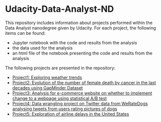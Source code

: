 # Udacity-Data-Analyst-ND
This repository includes information about projects performed within the Data Analyst nanodegree given by Udacity.
For each project, the following items can be found:
 - Jupyter notebook with the code and results from the analysis
 - the data used for the analysis
 - an html file of the notebook presenting the code and results from the analysis
 
The following projects are presented in the repository: 
 - [Project1: Exploring weather trends](https://htmlpreview.github.io/?)
 - [Project2: Evolution of the number of female death by cancer in the last decades using GapMinder Dataset](https://htmlpreview.github.io/?https://github.com/lecamm/Udacity-Data-Analyst-ND/blob/master/Project2/Project2_health_lecamm.html)
 - [Project3: Analysis for e-commerce website on whether to implement change to a webpage using statistical A/B test](https://htmlpreview.github.io/?https://github.com/lecamm/Udacity-Data-Analyst-ND/blob/master/Project3/Analyze_ab_test_results_notebook.html)
 - [Project4: Data wrangling project on Twitter data from WeRateDogs analysing tweets from users rating pictures of dogs](https://htmlpreview.github.io/?https://github.com/lecamm/Udacity-Data-Analyst-ND/blob/master/Project4/wrangle_act.html)
 - [Project5: Exploration of airline delays in the United States](https://htmlpreview.github.io/?https://github.com/lecamm/Udacity-Data-Analyst-ND/blob/master/Project5/exploration_airline_delays.html)
